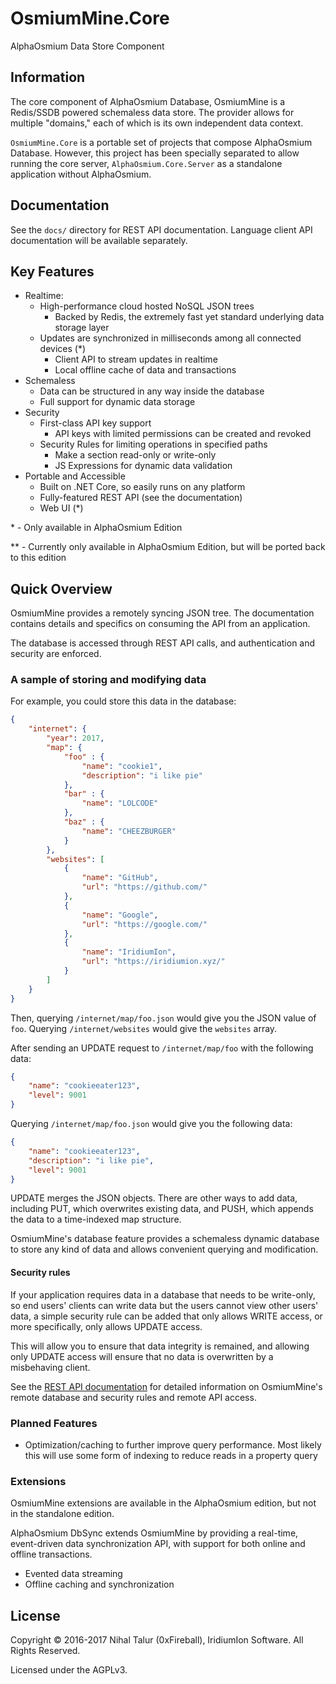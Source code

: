 
# OsmiumMine.Core

AlphaOsmium Data Store Component

## Information

The core component of AlphaOsmium Database, OsmiumMine is a Redis/SSDB powered schemaless data store. The provider
allows for multiple "domains," each of which is its own independent data context.

`OsmiumMine.Core` is a portable set of projects that compose AlphaOsmium Database. However,
this project has been specially separated to allow running the core server, `AlphaOsmium.Core.Server`
as a standalone application without AlphaOsmium.

## Documentation

See the `docs/` directory for REST API documentation. Language client API documentation will be available separately.

## Key Features

- Realtime:
  - High-performance cloud hosted NoSQL JSON trees
    - Backed by Redis, the extremely fast yet standard underlying data storage layer
  - Updates are synchronized in milliseconds among all connected devices (*)
    - Client API to stream updates in realtime
    - Local offline cache of data and transactions
- Schemaless
  - Data can be structured in any way inside the database
  - Full support for dynamic data storage
- Security
  - First-class API key support
    - API keys with limited permissions can be created and revoked
  - Security Rules for limiting operations in specified paths
    - Make a section read-only or write-only
    - JS Expressions for dynamic data validation
- Portable and Accessible
  - Built on .NET Core, so easily runs on any platform
  - Fully-featured REST API (see the documentation)
  - Web UI (*)

\* - Only available in AlphaOsmium Edition

\** - Currently only available in AlphaOsmium Edition, but will be ported back to this edition

## Quick Overview

OsmiumMine provides a remotely syncing JSON tree. The documentation contains
details and specifics on consuming the API from an application.

The database is accessed through REST API calls, and authentication and security
are enforced.

### A sample of storing and modifying data

For example, you could store this data in the database:

```JSON
{
    "internet": {
        "year": 2017,
        "map": {
            "foo" : {
                "name": "cookie1",
                "description": "i like pie"
            },
            "bar" : {
                "name": "LOLCODE"
            },
            "baz" : {
                "name": "CHEEZBURGER"
            }
        },
        "websites": [
            {
                "name": "GitHub",
                "url": "https://github.com/"
            },
            {
                "name": "Google",
                "url": "https://google.com/"
            },
            {
                "name": "IridiumIon",
                "url": "https://iridiumion.xyz/"
            }
        ]
    }
}
```

Then, querying `/internet/map/foo.json` would give you the JSON
value of `foo`. Querying `/internet/websites` would give the `websites` array.

After sending an UPDATE request to `/internet/map/foo` with the following data:

```json
{
    "name": "cookieeater123",
    "level": 9001
}
```

Querying `/internet/map/foo.json` would give you the following data:

```json
{
    "name": "cookieeater123",
    "description": "i like pie",
    "level": 9001
}
```

UPDATE merges the JSON objects. There are other ways to add data, including
PUT, which overwrites existing data, and PUSH, which appends the data to a time-indexed
map structure.

OsmiumMine's database feature provides a schemaless dynamic database to store
any kind of data and allows convenient querying and modification.

#### Security rules

If your application requires data in a database
that needs to be write-only, so end users' clients
can write data but the users cannot view other users' data,
a simple security rule can be added that only allows WRITE
access, or more specifically, only allows UPDATE access.

This will allow you to ensure that data integrity is remained,
and allowing only UPDATE access will ensure that no data is overwritten
by a misbehaving client.

See the [REST API documentation](docs/rest_api.md) for detailed information on OsmiumMine's remote database and security rules
and remote API access.

### Planned Features

- Optimization/caching to further improve query performance. Most likely this will use some form of indexing to reduce reads in a property query

### Extensions

OsmiumMine extensions are available in the AlphaOsmium edition, but not in the standalone edition.

AlphaOsmium DbSync extends OsmiumMine by providing a real-time, event-driven data synchronization API, with support for both online and offline transactions.

- Evented data streaming
- Offline caching and synchronization

## License

Copyright &copy; 2016-2017 Nihal Talur (0xFireball), IridiumIon Software. All Rights Reserved.

Licensed under the AGPLv3.